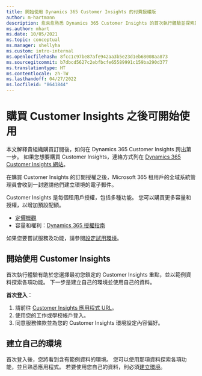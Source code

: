 ```yaml
---
title: 開始使用 Dynamics 365 Customer Insights 的付費授權版
author: m-hartmann
description: 愈來愈熟悉 Dynamics 365 Customer Insights 的首次執行體驗並探索其功能。
ms.author: mhart
ms.date: 10/05/2021
ms.topic: conceptual
ms.manager: shellyha
ms.custom: intro-internal
ms.openlocfilehash: 8fcc1c97be87afe942aa3b5e23d1eb68008aa873
ms.sourcegitcommit: b7dbcd5627c2ebfbcfe65589991c159ba290d377
ms.translationtype: HT
ms.contentlocale: zh-TW
ms.lasthandoff: 04/27/2022
ms.locfileid: "8641844"
---
```

# <a name="get-started-after-purchasing-customer-insights"></a>購買 Customer Insights 之後可開始使用

本文解釋貴組織購買訂閱後，如何在 Dynamics 365 Customer Insights 跨出第一步。 如果您想要購買 Customer Insights，連絡方式列在 [Dynamics 365 Customer Insights 網站](https://dynamics.microsoft.com/ai/customer-insights/)。 

在購買 Customer Insights 的訂閱授權之後，Microsoft 365 租用戶的全域系統管理員會收到一封邀請他們建立環境的電子郵件。 

Customer Insights 是每個租用戶授權，包括多種功能。 您可以購買更多容量和授權，以增加預設配額。 
- [定價概觀](https://dynamics.microsoft.com/ai/customer-insights/pricing/)
- 容量和權利：[Dynamics 365 授權指南](https://go.microsoft.com/fwlink/?LinkId=866544)

如果您要嘗試服務及功能，請參閱[設定試用環境](trial-signup.md)。

## <a name="start-with-customer-insights"></a>開始使用 Customer Insights

首次執行體驗有助於您選擇最初您鎖定的 Customer Insights 重點，並以範例資料探索各項功能。 下一步是建立自己的環境並使用自己的資料。

**首次登入**：

1. 請前往 [Customer Insights 應用程式 URL](https://home.ci.ai.dynamics.com)。
1. 使用您的工作或學校帳戶登入。 
1. 同意服務條款並為您的 Customer Insights 環境設定內容偏好。

## <a name="create-your-own-environment"></a>建立自己的環境

首次登入後，您將看到含有範例資料的環境。 您可以使用那項資料探索各項功能，並且熟悉應用程式。 若要使用您自己的資料，則必須[建立環境](create-environment.md)。